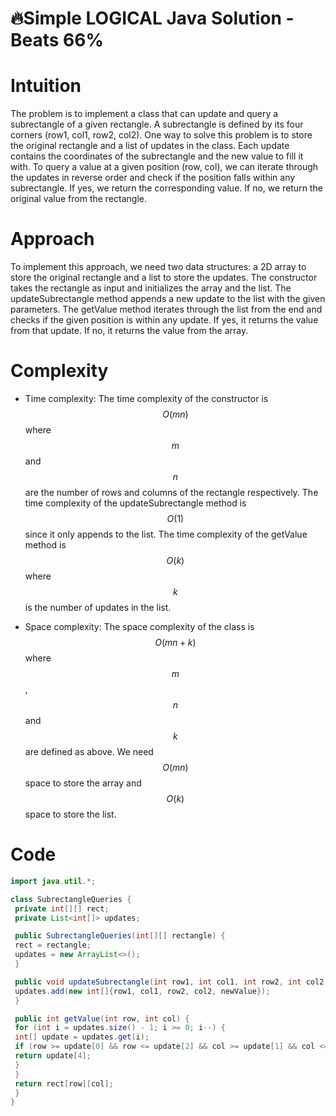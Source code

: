 # 🔥Simple LOGICAL Java Solution - Beats 66%

# Intuition
The problem is to implement a class that can update and query a subrectangle of a given rectangle. A subrectangle is defined by its four corners (row1, col1, row2, col2). One way to solve this problem is to store the original rectangle and a list of updates in the class. Each update contains the coordinates of the subrectangle and the new value to fill it with. To query a value at a given position (row, col), we can iterate through the updates in reverse order and check if the position falls within any subrectangle. If yes, we return the corresponding value. If no, we return the original value from the rectangle.

# Approach
To implement this approach, we need two data structures: a 2D array to store the original rectangle and a list to store the updates. The constructor takes the rectangle as input and initializes the array and the list. The updateSubrectangle method appends a new update to the list with the given parameters. The getValue method iterates through the list from the end and checks if the given position is within any update. If yes, it returns the value from that update. If no, it returns the value from the array.

# Complexity
- Time complexity:
The time complexity of the constructor is $$O(mn)$$ where $$m$$ and $$n$$ are the number of rows and columns of the rectangle respectively. The time complexity of the updateSubrectangle method is $$O(1)$$ since it only appends to the list. The time complexity of the getValue method is $$O(k)$$ where $$k$$ is the number of updates in the list.

- Space complexity:
The space complexity of the class is $$O(mn + k)$$ where $$m$$, $$n$$ and $$k$$ are defined as above. We need $$O(mn)$$ space to store the array and $$O(k)$$ space to store the list.

# Code
```java
import java.util.*;

class SubrectangleQueries {
 private int[][] rect;
 private List<int[]> updates;

 public SubrectangleQueries(int[][] rectangle) {
 rect = rectangle;
 updates = new ArrayList<>();
 }

 public void updateSubrectangle(int row1, int col1, int row2, int col2, int newValue) {
 updates.add(new int[]{row1, col1, row2, col2, newValue});
 }

 public int getValue(int row, int col) {
 for (int i = updates.size() - 1; i >= 0; i--) {
 int[] update = updates.get(i);
 if (row >= update[0] && row <= update[2] && col >= update[1] && col <= update[3]) {
 return update[4];
 }
 }
 return rect[row][col];
 }
}
```